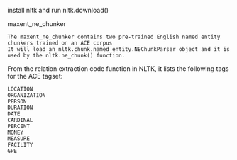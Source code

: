 
install nltk and run
	nltk.download()

maxent_ne_chunker

	The maxent_ne_chunker contains two pre-trained English named entity chunkers trained on an ACE corpus
	It will load an nltk.chunk.named_entity.NEChunkParser object and it is used by the nltk.ne_chunk() function.

From the relation extraction code function in NLTK, it lists the following tags for the ACE tagset:

	LOCATION
	ORGANIZATION
	PERSON
	DURATION
	DATE
	CARDINAL
	PERCENT
	MONEY
	MEASURE
	FACILITY
	GPE